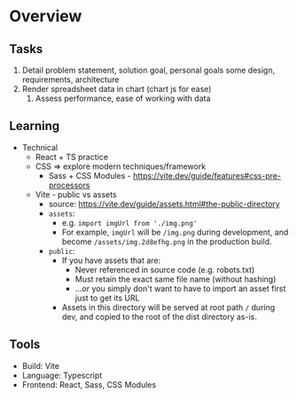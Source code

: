 # Overview

## Tasks

1. Detail problem statement, solution goal, personal goals some design, requirements, architecture
1. Render spreadsheet data in chart (chart js for ease)
   1. Assess performance, ease of working with data

## Learning

- Technical
   - React + TS practice
   - CSS => explore modern techniques/framework
      - Sass + CSS Modules - https://vite.dev/guide/features#css-pre-processors
   - Vite - public vs assets
      - source: https://vite.dev/guide/assets.html#the-public-directory
      - `assets`:
         - e.g. `import imgUrl from './img.png'`
         - For example, `imgUrl` will be `/img.png` during development, and become `/assets/img.2d8efhg.png` in the production build.
      - `public`:
         - If you have assets that are:
           - Never referenced in source code (e.g. robots.txt)
           - Must retain the exact same file name (without hashing)
           - ...or you simply don't want to have to import an asset first just to get its URL
         - Assets in this directory will be served at root path `/` during dev, and copied to the root of the dist directory as-is.

## Tools

- Build: Vite
- Language: Typescript
- Frontend: React, Sass, CSS Modules